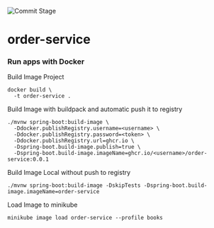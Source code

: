 ![Commit Stage](https://github.com/pebrisulistiyo/order-service/actions/workflows/commit-stage.yml/badge.svg)
# order-service

### Run apps with Docker
Build Image Project
```shell
docker build \
  -t order-service .
```

Build Image with buildpack and automatic push it to registry
```shell
./mvnw spring-boot:build-image \
  -Ddocker.publishRegistry.username=<username> \
  -Ddocker.publishRegistry.password=<token> \
  -Ddocker.publishRegistry.url=ghcr.io \
  -Dspring-boot.build-image.publish=true \
  -Dspring-boot.build-image.imageName=ghcr.io/<username>/order-service:0.0.1
```

Build Image Local without push to registry
```shell
./mvnw spring-boot:build-image -DskipTests -Dspring-boot.build-image.imageName=order-service
```

Load Image to minikube
```shell
minikube image load order-service --profile books
```
